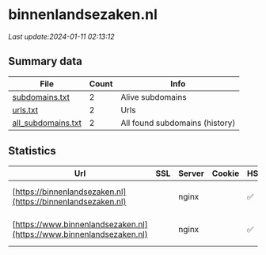 # binnenlandsezaken.nl
*Last update:2024-01-11 02:13:12*
## Summary data
| File       | Count | Info |
|------------|-------|------|
|[subdomains.txt](/data/binnenlandsezaken/subdomains.txt)|2|Alive subdomains|
|[urls.txt](/data/binnenlandsezaken/urls.txt)|2|Urls|
|[all_subdomains.txt](/data/binnenlandsezaken/all_subdomains.txt)|2|All found subdomains (history)|
## Statistics
| Url | SSL | Server | Cookie | HSTS | CSP | XFO | XXP | RP | Tech |
|------------|-------|------|------|------|------|------|------|------|------|
|[https://binnenlandsezaken.nl](https://binnenlandsezaken.nl)| |nginx| |:white_check_mark: |:warning: |:white_check_mark: |:white_check_mark: |:white_check_mark: |HSTS IIS:10.0 Window...|
|[https://www.binnenlandsezaken.nl](https://www.binnenlandsezaken.nl)| |nginx| |:white_check_mark: |:warning: |:white_check_mark: |:white_check_mark: |:white_check_mark: |HSTS IIS:10.0 Window...|
